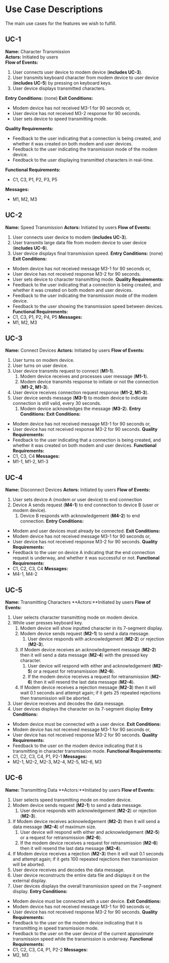 # Use Case Descriptions
The main use cases for the features we wish to fulfill.

## UC-1
**Name:** Character Transmission  
**Actors:** Initiated by users  
**Flow of Events:**
1. User connects user device to modem device (**includes UC-3**).
2. User transmits keyboard character from modem device to user device (**includes UC-5**) by pressing on keyboard keys.
3. User device displays transmitted characters.

**Entry Conditions:** (none)
**Exit Conditions:**
- Modem device has not received M3-1 for 90 seconds or,
- User device has not received M3-2 response for 90 seconds.
- User sets device to speed transmitting mode.

**Quality Requirements:**
- Feedback to the user indicating that a connection is being created, and whether it was created on both modem and user devices.
- Feedback to the user indicating the transmission mode of the modem device.
- Feedback to the user displaying transmitted characters in real-time.

**Functional Requirements:** 
-  C1, C3, P1, P2, P3, P5

**Messages:** 
-  M1, M2, M3

## UC-2
**Name:** Speed Transmission
**Actors:** Initiated by users
**Flow of Events:** 
1. User connects user device to modem (**includes UC-3**).
2. User transmits large data file from modem device to user device (**includes UC-6**).
3. User device displays final transmission speed.
**Entry Conditions:** (none)
**Exit Conditions:** 
- Modem device has not received message M3-1 for 90 seconds or,
- User device has not received response M3-2 for 90 seconds.
- User sets device to character transmitting mode.
**Quality Requirements:** 
- Feedback to the user indicating that a connection is being created, and whether it was created on both modem and user devices.
- Feedback to the user indicating the transmission mode of the modem device.
- Feedback to the user showing the transmission speed between devices.
**Functional Requirements:** 
-  C1, C3, P1, P2, P4, P5
**Messages:** 
- M1, M2, M3

## UC-3
**Name:** Connect Devices
**Actors:** Initiated by users
**Flow of Events:**
1. User turns on modem device.
2. User turns on user device.
3. User device transmits request to connect (**M1-1**). 
	1. Modem device receives and processes user message (**M1-1**).
	2. Modem device transmits response to initiate or not the connection (**M1-2, M1-3**).
4. User device receives connection request response (**M1-2, M1-3**).
5. User device sends message (**M3-1**) to modem device to indicate connection is still valid, every 30 seconds.
	1. Modem device acknowledges the message (**M3-2**).
**Entry Conditions:** 
**Exit Conditions:**
- Modem device has not received message M3-1 for 90 seconds or,
- User device has not received response M3-2 for 90 seconds.
**Quality Requirements:**
- Feedback to the user indicating that a connection is being created, and whether it was created on both modem and user devices.
**Functional Requirements:** 
-  C1, C3, C4
**Messages:** 
-  M1-1, M1-2, M1-3

## UC-4
**Name:** Disconnect Devices
**Actors:** Initiated by users
**Flow of Events:**
1. User sets device A (modem or user device) to end connection
2. Device A sends request (**M4-1**) to end connection to device B (user or modem device).
	1. Device B responds with acknowledgement  (**M4-2**) to end connection.
**Entry Conditions:**
- Modem and user devices must already be connected.
**Exit Conditions:**
- Modem device has not received message M3-1 for 90 seconds or,
- User device has not received response M3-2 for 90 seconds.
**Quality Requirements:**
- Feedback to the user on device A indicating that the end connection request is underway, and whether it was successful or not.
**Functional Requirements:**
- C1, C2, C3, C4
**Messages:**
- M4-1, M4-2

## UC-5
**Name:** Transmitting Characters
**Actors:**Initiated by users
**Flow of Events:**
1. User selects character transmitting mode on modem device.
2. While user presses keyboard key.
	1. Modem device will show inputted character in its 7-segment display.
	2. Modem device sends request (**M2-1**) to send a data message.
		1. User device responds with acknowledgement (**M2-2**) or rejection (**M2-3**).
	3. If Modem device receives an acknowledgement message (**M2-2**) then it will send a data message (**M2-4**) with the pressed key character.
		1. User device will respond with either and acknowledgement (**M2-5**) or a request for retransmission (**M2-6**).
		2. If the modem device receives a request for retransmission (**M2-6**) then it will resend the last data message (**M2-4**).
	4. If Modem device receives a rejection message (**M2-3**) then it will wait 0.1 seconds and attempt again; if it gets 25 repeated rejections then transmission will be aborted.
3. User device receives and decodes the data message.
4. User devices displays the character on its 7-segment display
**Entry Conditions:**
- Modem device must be connected with a user device.
**Exit Conditions:**
- Modem device has not received message M3-1 for 90 seconds or,
- User device has not received response M3-2 for 90 seconds.
**Quality Requirements:**
- Feedback to the user on the modem device indicating that it is transmitting in character transmission mode.
**Functional Requirements:**
- C1, C2, C3, C4, P1, P2-1
**Messages:**
- M2-1, M2-2, M2-3, M2-4,  M2-5, M2-6, M3

## UC-6
**Name:** Transmitting Data
**Actors:**Initiated by users
**Flow of Events:**
1. User selects speed transmitting mode on modem device.
2. Modem device sends request (**M2-1**) to send a data message.
	1. User device responds with acknowledgement (**M2-2**) or rejection (**M2-3**).
3. If Modem device receives acknowledgement (**M2-2**) then it will send a data message (**M2-4**) of maximum size.
	1. User device will respond with either and acknowledgement (**M2-5**) or a request for retransmission (**M2-6**).
	2. If the modem device receives a request for retransmission (**M2-6**) then it will resend the last data message (**M2-4**).
4. If Modem device receives a rejection (**M2-3**) then it will wait 0.1 seconds and attempt again; if it gets 100 repeated rejections then transmission will be aborted.
5. User device receives and decodes the data message.
6. User device reconstructs the entire data file and displays it on the external display.
7. User devices displays the overall transmission speed on the 7-segment display.
**Entry Conditions:**
- Modem device must be connected with a user device.
**Exit Conditions:**
- Modem device has not received message M3-1 for 90 seconds or,
- User device has not received response M3-2 for 90 seconds.
**Quality Requirements:**
- Feedback to the user on the modem device indicating that it is transmitting in speed transmission mode.
- Feedback to the user on the user device of the current approximate transmission speed while the transmission is underway.
**Functional Requirements:**
- C1, C2, C3, C4, P1, P2-2
**Messages:**
- M2, M3